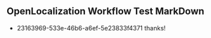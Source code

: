 ## OpenLocalization Workflow Test MarkDown
* 23163969-533e-46b6-a6ef-5e23833f4371 thanks!

<!--HONumber=Jul16_HO4-->


